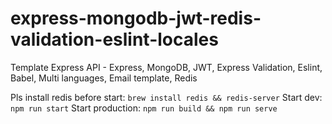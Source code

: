 # express-mongodb-jwt-redis-validation-eslint-locales
Template Express API - Express, MongoDB, JWT, Express Validation, Eslint, Babel, Multi languages, Email template, Redis

Pls install redis before start: `brew install redis && redis-server`
Start dev: `npm run start`
Start production: `npm run build && npm run serve`